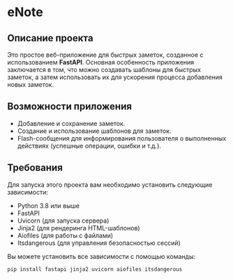 # eNote

## Описание проекта

Это простое веб-приложение для быстрых заметок, созданное с использованием **FastAPI**. Основная особенность приложения заключается в том, что можно создавать шаблоны для быстрых заметок, а затем использовать их для ускорения процесса добавления новых заметок.

## Возможности приложения

- Добавление и сохранение заметок.
- Создание и использование шаблонов для заметок.
- Flash-сообщения для информирования пользователя о выполненных действиях (успешные операции, ошибки и т.д.).

## Требования

Для запуска этого проекта вам необходимо установить следующие зависимости:

- Python 3.8 или выше
- FastAPI
- Uvicorn (для запуска сервера)
- Jinja2 (для рендеринга HTML-шаблонов)
- Aiofiles (для работы с файлами)
- Itsdangerous (для управления безопасностью сессий)

Вы можете установить все зависимости с помощью команды:

```bash
pip install fastapi jinja2 uvicorn aiofiles itsdangerous
